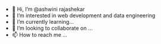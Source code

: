 - 👋 Hi, I’m @ashwini rajashekar
- 👀 I’m interested in web development and data engineering
- 🌱 I’m currently learning... 
- 💞️ I’m looking to collaborate on ...
- 📫 How to reach me ...

<!---
ashwinisandeep/ashwinisandeep is a ✨ special ✨ repository because its `README.md` (this file) appears on your GitHub profile.
You can click the Preview link to take a look at your changes.
--->

